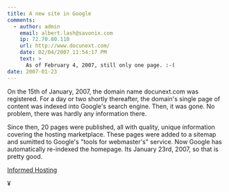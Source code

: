 ```yaml
---
title: A new site in Google
comments:
  - author: admin
    email: albert.lash@savonix.com
    ip: 72.70.80.110
    url: http://www.docunext.com/
    date: 02/04/2007 11:54:17 PM
    text: >
      As of February 4, 2007, still only one page. :-(
date: 2007-01-23
---
```

On the 15th of January, 2007, the domain name docunext.com was registered. For a day or two shortly thereafter, the domain's single page of content was indexed into Google's search engine. Then, it was gone. No problem, there was hardly any information there.

Since then, 20 pages were published, all with quality, unique information covering the hosting marketplace. These pages were added to a sitemap and sumitted to Google's "tools for webmaster's" service. Now Google has automatically re-indexed the homepage. Its January 23rd, 2007, so that is pretty good.

<a href="http://www.docunext.com">Informed Hosting</a>

¥

